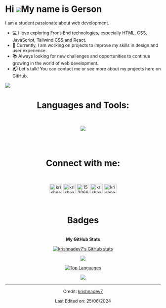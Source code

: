 Hi ![](https://user-images.githubusercontent.com/18350557/176309783-0785949b-9127-417c-8b55-ab5a4333674e.gif)My name is Gerson
==================================================================================================================================
I am a student passionate about web development.

* 💻 I love exploring Front-End technologies, especially HTML, CSS, JavaScript, Tailwind CSS and React.
* 🚀 Currently, I am working on projects to improve my skills in design and user experience.
* 📚 Always looking for new challenges and opportunities to continue growing in the world of web development.
* 📬 Let's talk! You can contact me or see more about my projects here on GitHub.


<a href="https://www.github.com/krishnadev7" target="_blank" rel="noreferrer"><img
src="https://img.shields.io/github/followers/krishnadev7?logo=github&style=for-the-badge&color=ef4444&labelColor=0f172a" /></a>

<h1 align="center">Languages and Tools:</h1>
<br/> 
<p align="center"><a href="https://skillicons.dev">
    <img src="https://skillicons.dev/icons?i=java,php,html,css,js,ts,tailwind,bootstrap,react,laravel,mysql,nodejs,git" />
  </a>
</p>
<br/>  
<br/> 

</div>

<h1 align="center">Connect with me:</h1>
<br/> 
<p align="center">
<a href="https://twitter.com/krishnadev_v_" target="blank"><img align="center" src="https://raw.githubusercontent.com/rahuldkjain/github-profile-readme-generator/master/src/images/icons/Social/twitter.svg" alt="krishnadev_v_" height="30" width="40" /></a>
<a href="https://linkedin.com/in/krishnadevv" target="blank"><img align="center" src="https://raw.githubusercontent.com/rahuldkjain/github-profile-readme-generator/master/src/images/icons/Social/linked-in-alt.svg" alt="krishnadevv" height="30" width="40" /></a>
<a href="https://stackoverflow.com/users/15206662" target="blank"><img align="center" src="https://raw.githubusercontent.com/rahuldkjain/github-profile-readme-generator/master/src/images/icons/Social/stack-overflow.svg" alt="15206662" height="30" width="40" /></a>
<a href="https://instagram.com/krishnadev_v" target="blank"><img align="center" src="https://raw.githubusercontent.com/rahuldkjain/github-profile-readme-generator/master/src/images/icons/Social/instagram.svg" alt="krishnadev_v" height="30" width="40" /></a>
<a href="https://www.leetcode.com/krishnadev7" target="blank"><img align="center" src="https://raw.githubusercontent.com/rahuldkjain/github-profile-readme-generator/master/src/images/icons/Social/leet-code.svg" alt="krishnadev7" height="30" width="40" /></a>
</p>  
<br/> 


<h1 align='center'>Badges</h1>
<br/> 
  <div align='center'>
<b>My GitHub Stats</b>

<a href="http://www.github.com/krishnadev7"><img src="https://github-readme-stats.vercel.app/api?username=krishnadev7&show_icons=true&hide=&count_private=true&title_color=f97316&text_color=a855f7&icon_color=ef4444&bg_color=0f172a&hide_border=true&show_icons=true" alt="krishnadev7's GitHub stats" /></a>
  


<a href="http://www.github.com/krishnadev7"><img src="https://github-readme-streak-stats.herokuapp.com/?user=krishnadev7&stroke=a855f7&background=0f172a&ring=f97316&fire=f97316&currStreakNum=a855f7&currStreakLabel=f97316&sideNums=a855f7&sideLabels=a855f7&dates=a855f7&hide_border=true" /></a>
  
<a href="https://github.com/krishnadev7" align="left"><img src="https://github-readme-stats.vercel.app/api/top-langs/?username=krishnadev7&langs_count=10&title_color=f97316&text_color=a855f7&icon_color=ef4444&bg_color=0f172a&hide_border=true&locale=en&custom_title=Top%20%Languages" alt="Top Languages" /></a>

  
  <div align="center"> <img src="https://komarev.com/ghpvc/?username=krishnadev7&&style=flat-square" align="center" /> </div>


  --------------------------------
  Credit: [krishnadev7](https://github.com/krishnadev7)

  Last Edited on: 25/06/2024
